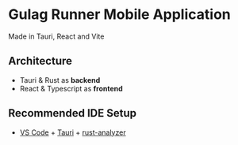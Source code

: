 # Gulag Runner Mobile Application

Made in Tauri, React and Vite

## Architecture

-   Tauri & Rust as **backend**
-   React & Typescript as **frontend**

## Recommended IDE Setup

-   [VS Code](https://code.visualstudio.com/) + [Tauri](https://marketplace.visualstudio.com/items?itemName=tauri-apps.tauri-vscode) + [rust-analyzer](https://marketplace.visualstudio.com/items?itemName=rust-lang.rust-analyzer)
